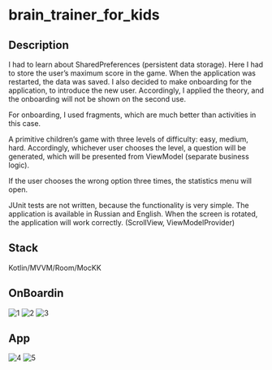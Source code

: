 # brain_trainer_for_kids
## Description
I had to learn about SharedPreferences (persistent data storage). Here I had to store the user’s maximum score in the game. When the application was restarted, the data was saved. I also decided to make onboarding for the application, to introduce the new user. Accordingly, I applied the theory, and the onboarding will not be shown on the second use.

For onboarding, I used fragments, which are much better than activities in this case.

A primitive children’s game with three levels of difficulty: easy, medium, hard. Accordingly, whichever user chooses the level, a question will be generated, which will be presented from ViewModel (separate business logic).

If the user chooses the wrong option three times, the statistics menu will open.

JUnit tests are not written, because the functionality is very simple. The application is available in Russian and English. When the screen is rotated, the application will work correctly. (ScrollView, ViewModelProvider)

## Stack
Kotlin/MVVM/Room/MocKK

## OnBoardin
![1](https://github.com/maxnotmaximchik/brain_trainer_for_kids/assets/106059025/7067a5f9-4c10-4f3f-a677-563d689cd6bc)
![2](https://github.com/maxnotmaximchik/brain_trainer_for_kids/assets/106059025/1d6a39ce-0704-4bd5-a6f7-0ebe7948e23c)
![3](https://github.com/maxnotmaximchik/brain_trainer_for_kids/assets/106059025/4958626c-cbe6-4769-892b-f753d09f2e68)

## App
![4](https://github.com/maxnotmaximchik/brain_trainer_for_kids/assets/106059025/42e9ec96-37ec-4a6c-a97a-11759e05ea35)
![5](https://github.com/maxnotmaximchik/brain_trainer_for_kids/assets/106059025/d2785aca-afaf-4e56-8685-1b81e77b671c)

